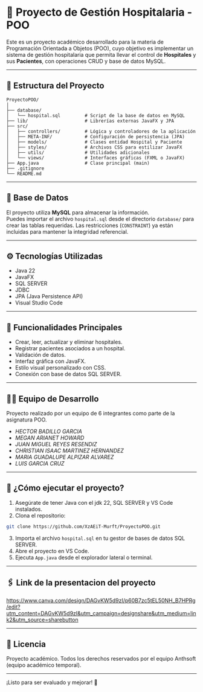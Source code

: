 # 🏥 Proyecto de Gestión Hospitalaria - POO

Este es un proyecto académico desarrollado para la materia de Programación Orientada a Objetos (POO), cuyo objetivo es implementar un sistema de gestión hospitalaria que permita llevar el control de **Hospitales** y sus **Pacientes**, con operaciones CRUD y base de datos MySQL.

---

## 📁 Estructura del Proyecto

```
ProyectoPOO/
│
├── database/
│   └── hospital.sql         # Script de la base de datos en MySQL
├── lib/                     # Librerías externas JavaFX y JPA
├── src/
│   ├── controllers/         # Lógica y controladores de la aplicación
│   ├── META-INF/            # Configuración de persistencia (JPA)
│   ├── models/              # Clases entidad Hospital y Paciente
│   ├── styles/              # Archivos CSS para estilizar JavaFX
│   ├── utils/               # Utilidades adicionales
│   └── views/               # Interfaces gráficas (FXML o JavaFX)
├── App.java                 # Clase principal (main)
├── .gitignore
└── README.md
```

---

## 💾 Base de Datos

El proyecto utiliza **MySQL** para almacenar la información.  
Puedes importar el archivo `hospital.sql` desde el directorio `database/` para crear las tablas requeridas. Las restricciones (`CONSTRAINT`) ya están incluidas para mantener la integridad referencial.

---

## ⚙️ Tecnologías Utilizadas

- Java 22
- JavaFX
- SQL SERVER
- JDBC
- JPA (Java Persistence API)
- Visual Studio Code

---

## 🔄 Funcionalidades Principales

- Crear, leer, actualizar y eliminar hospitales.
- Registrar pacientes asociados a un hospital.
- Validación de datos.
- Interfaz gráfica con JavaFX.
- Estilo visual personalizado con CSS.
- Conexión con base de datos SQL SERVER.

---

## 👨‍💻 Equipo de Desarrollo

Proyecto realizado por un equipo de 6 integrantes como parte de la asignatura POO.  

- *HECTOR BADILLO GARCIA*
- *MEGAN ARIANET HOWARD*
- *JUAN MIGUEL REYES RESENDIZ*
- *CHRISTIAN ISAAC MARTINEZ HERNANDEZ*
- *MARIA GUADALUPE ALPIZAR ALVAREZ*
- *LUIS GARCIA CRUZ*

---

## 🚀 ¿Cómo ejecutar el proyecto?

1. Asegúrate de tener Java con el jdk 22, SQL SERVER y VS Code instalados.
2. Clona el repositorio:

```bash
git clone https://github.com/XzAEiT-Murft/ProyectoPOO.git
```

3. Importa el archivo `hospital.sql` en tu gestor de bases de datos SQL SERVER.
4. Abre el proyecto en VS Code.
5. Ejecuta `App.java` desde el explorador lateral o terminal.

---

## 🖇️ Link de la presentacion del proyecto

https://www.canva.com/design/DAGvKW5d9zI/p60B7zc5tEL50NH_B7HPRg/edit?utm_content=DAGvKW5d9zI&utm_campaign=designshare&utm_medium=link2&utm_source=sharebutton

---



## 📝 Licencia

Proyecto académico. Todos los derechos reservados por el equipo Anthsoft (equipo académico temporal).

---

¡Listo para ser evaluado y mejorar! 💙
